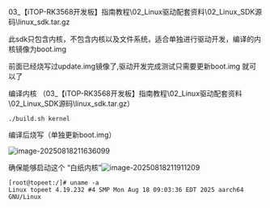 



03_【iTOP-RK3568开发板】指南教程\02_Linux驱动配套资料\02_Linux_SDK源码\linux_sdk.tar.gz

此sdk只包含内核，不包含内核以及文件系统，适合单独进行驱动开发，编译的内核镜像为boot.img 

前面已经烧写过update.img镜像了,驱动开发完成测试只需要更新boot.img 就可以了



编译内核 （03_【iTOP-RK3568开发板】指南教程\02_Linux驱动配套资料\02_Linux_SDK源码\linux_sdk.tar.gz）

```
./build.sh kernel
```

编译后烧写（单独更新boot.img）

![image-20250818211636099](https://newbie-typora.oss-cn-shenzhen.aliyuncs.com/TyporaJPG/image-20250818211636099.png)

确保能够启动这个  “白纸内核”![image-20250818211911209](https://newbie-typora.oss-cn-shenzhen.aliyuncs.com/TyporaJPG/image-20250818211911209.png)

```
[root@topeet:/]# uname -a
Linux topeet 4.19.232 #4 SMP Mon Aug 18 09:03:36 EDT 2025 aarch64 GNU/Linux
```

